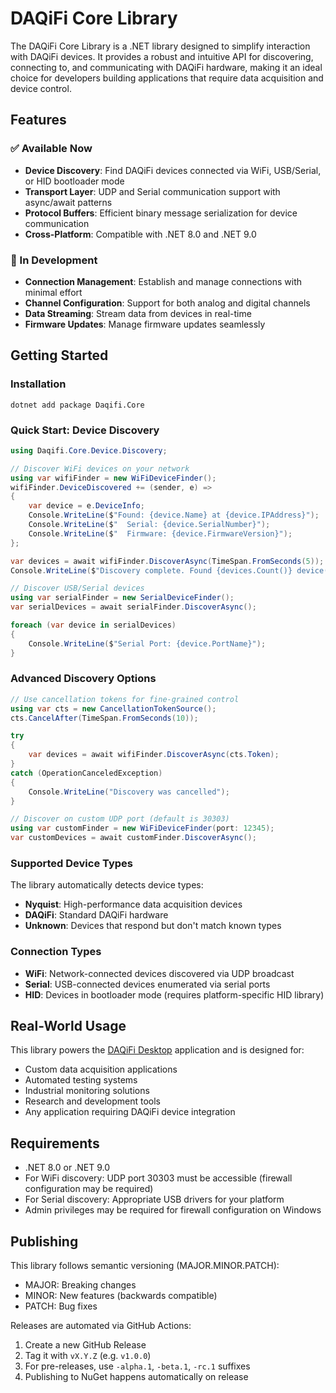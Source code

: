 # DAQiFi Core Library

The DAQiFi Core Library is a .NET library designed to simplify interaction with DAQiFi devices. It provides a robust and intuitive API for discovering, connecting to, and communicating with DAQiFi hardware, making it an ideal choice for developers building applications that require data acquisition and device control.

## Features

### ✅ Available Now
- **Device Discovery**: Find DAQiFi devices connected via WiFi, USB/Serial, or HID bootloader mode
- **Transport Layer**: UDP and Serial communication support with async/await patterns
- **Protocol Buffers**: Efficient binary message serialization for device communication
- **Cross-Platform**: Compatible with .NET 8.0 and .NET 9.0

### 🚧 In Development
- **Connection Management**: Establish and manage connections with minimal effort
- **Channel Configuration**: Support for both analog and digital channels
- **Data Streaming**: Stream data from devices in real-time
- **Firmware Updates**: Manage firmware updates seamlessly

## Getting Started

### Installation

```shell
dotnet add package Daqifi.Core
```

### Quick Start: Device Discovery

```csharp
using Daqifi.Core.Device.Discovery;

// Discover WiFi devices on your network
using var wifiFinder = new WiFiDeviceFinder();
wifiFinder.DeviceDiscovered += (sender, e) =>
{
    var device = e.DeviceInfo;
    Console.WriteLine($"Found: {device.Name} at {device.IPAddress}");
    Console.WriteLine($"  Serial: {device.SerialNumber}");
    Console.WriteLine($"  Firmware: {device.FirmwareVersion}");
};

var devices = await wifiFinder.DiscoverAsync(TimeSpan.FromSeconds(5));
Console.WriteLine($"Discovery complete. Found {devices.Count()} device(s)");

// Discover USB/Serial devices
using var serialFinder = new SerialDeviceFinder();
var serialDevices = await serialFinder.DiscoverAsync();

foreach (var device in serialDevices)
{
    Console.WriteLine($"Serial Port: {device.PortName}");
}
```

### Advanced Discovery Options

```csharp
// Use cancellation tokens for fine-grained control
using var cts = new CancellationTokenSource();
cts.CancelAfter(TimeSpan.FromSeconds(10));

try
{
    var devices = await wifiFinder.DiscoverAsync(cts.Token);
}
catch (OperationCanceledException)
{
    Console.WriteLine("Discovery was cancelled");
}

// Discover on custom UDP port (default is 30303)
using var customFinder = new WiFiDeviceFinder(port: 12345);
var customDevices = await customFinder.DiscoverAsync();
```

### Supported Device Types

The library automatically detects device types:
- **Nyquist**: High-performance data acquisition devices
- **DAQiFi**: Standard DAQiFi hardware
- **Unknown**: Devices that respond but don't match known types

### Connection Types

- **WiFi**: Network-connected devices discovered via UDP broadcast
- **Serial**: USB-connected devices enumerated via serial ports
- **HID**: Devices in bootloader mode (requires platform-specific HID library)

## Real-World Usage

This library powers the [DAQiFi Desktop](https://github.com/daqifi/daqifi-desktop) application and is designed for:
- Custom data acquisition applications
- Automated testing systems
- Industrial monitoring solutions
- Research and development tools
- Any application requiring DAQiFi device integration

## Requirements

- .NET 8.0 or .NET 9.0
- For WiFi discovery: UDP port 30303 must be accessible (firewall configuration may be required)
- For Serial discovery: Appropriate USB drivers for your platform
- Admin privileges may be required for firewall configuration on Windows

## Publishing

This library follows semantic versioning (MAJOR.MINOR.PATCH):
- MAJOR: Breaking changes
- MINOR: New features (backwards compatible)
- PATCH: Bug fixes

Releases are automated via GitHub Actions:
1. Create a new GitHub Release
2. Tag it with `vX.Y.Z` (e.g. `v1.0.0`)
3. For pre-releases, use `-alpha.1`, `-beta.1`, `-rc.1` suffixes
4. Publishing to NuGet happens automatically on release

